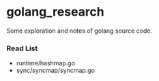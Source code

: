 # golang_research

Some exploration and notes of golang source code.

### Read List

- runtime/hashmap.go
- sync/syncmap/syncmap.go

